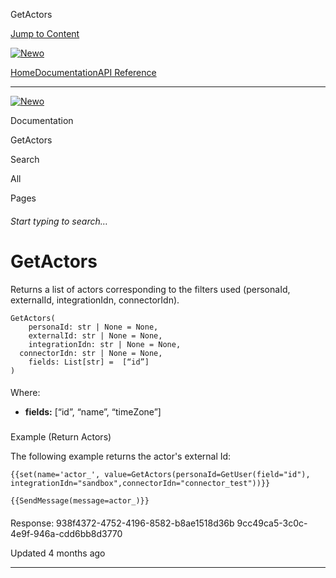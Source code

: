 GetActors

[Jump to Content](#content)

[![Newo](https://files.readme.io/895bdeef8322f081f6d0f4507a17e414930dfddfddf1de452f458dc00698ca84-small-svgviewer-png-output_9.png)](/)

[Home](/)[Documentation](index.md)[API Reference](/reference)

* * *

[![Newo](https://files.readme.io/895bdeef8322f081f6d0f4507a17e414930dfddfddf1de452f458dc00698ca84-small-svgviewer-png-output_9.png)](/)

Documentation

GetActors

Search

All

Pages

###### Start typing to search…

# GetActors

Returns a list of actors corresponding to the filters used (personaId, externalId, integrationIdn, connectorIdn).

```
GetActors(
	personaId: str | None = None,
	externalId: str | None = None,
	integrationIdn: str | None = None,
  connectorIdn: str | None = None,
	fields: List[str] =  [“id”]
)
```

#### 

Where:

[](#where)

*   **fields:** \[“id”, “name”, “timeZone”\]

### 

Example (Return Actors)

[](#example-return-actors)

The following example returns the actor's external Id:

```
{{set(name='actor_', value=GetActors(personaId=GetUser(field="id"), integrationIdn="sandbox",connectorIdn="connector_test"))}}

{{SendMessage(message=actor_)}}
```

#### 

Response: 938f4372-4752-4196-8582-b8ae1518d36b 9cc49ca5-3c0c-4e9f-946a-cdd6bb8d3770

[](#response-938f4372-4752-4196-8582-b8ae1518d36b-9cc49ca5-3c0c-4e9f-946a-cdd6bb8d3770)

Updated 4 months ago

* * *
